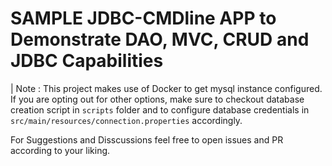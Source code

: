 # SAMPLE JDBC-CMDline APP to Demonstrate DAO, MVC, CRUD and JDBC Capabilities

| Note : This project makes use of Docker to get mysql instance configured. If you are opting out for other options, make sure to checkout database creation script in `scripts` folder and to configure database credentials in `src/main/resources/connection.properties` accordingly.

For Suggestions and Disscussions feel free to open issues and PR according to your liking.
